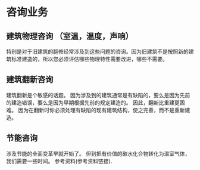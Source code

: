 # 咨询业务

## 建筑物理咨询 （室温，温度，声响）
特别是对于旧建筑的翻修经常涉及到这些问题的咨询。因为旧建筑不是按照新的建筑标准建造的，所以您必须评估哪些物理特性需要改进，哪些不需要。
##  建筑翻新咨询
建筑翻新是个敏感的话题。 因为涉及到的建筑通常是有缺陷的，要么是因为先前的建造错误，要么是因为早期根据先前的规定建造的。 因此，翻新比重建更困难。 因为在翻新时你必须处理有缺陷的现有建筑结构，使之完善，而不是重新建造。
## 节能咨询
涉及节能的全面变革早就开始了。 但到把有价值的碳水化合物转化为温室气体，我们需要一些时间。 
参考资料(参考资料链接).